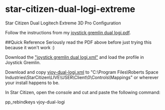 # star-citizen-dual-logi-extreme
Star Citizen Dual Logitech Extreme 3D Pro Configuration

Follow the instructions from my [joystick gremlin dual logi.pdf](
https://github.com/Chadarius/star-citizen-dual-logi-extreme/blob/main/joystick%20gremlin%20dual%20logi.pdf).

##Quick Reference
Seriously read the PDF above before just trying this because it won't work :)

Download the ["joystick gremlin dual logi.xml"](https://raw.githubusercontent.com/Chadarius/star-citizen-dual-logi-extreme/main/joystick%20gremlin%20dual%20logi.xml) and load the profile in Joystick Gremlin. 

Download and copy [vjoy-dual-logi.xml](https://raw.githubusercontent.com/Chadarius/star-citizen-dual-logi-extreme/main/vjoy-dual-logi.xml) to 
"C:\Program Files\Roberts Space Industries\StarCitizen\LIVE\USER\Client\0\Controls\Mappings" or wherever your install happens to be. 

In Star Citizen, open the console and cut and paste the following command:

pp_rebindkeys vjoy-dual-logi
